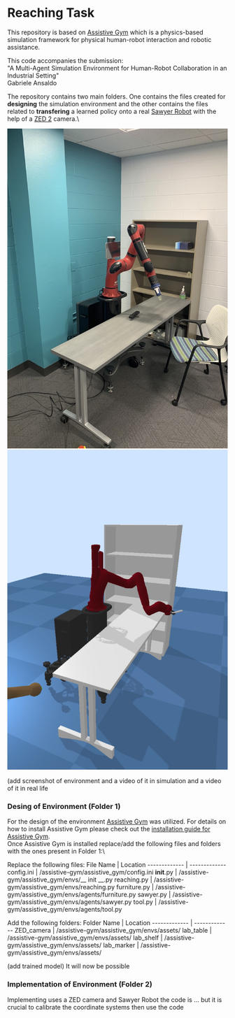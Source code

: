 # Reaching Task

This repository is based on [Assistive Gym](https://github.com/Healthcare-Robotics/assistive-gym) which is a physics-based simulation framework for physical human-robot interaction and robotic assistance. 

This code accompanies the submission:\
"A Multi-Agent Simulation Environment for Human-Robot Collaboration in an Industrial Setting"\
Gabriele Ansaldo


The repository contains two main folders. One contains the files created for **designing** the simulation environment and the other contains the files related to **transfering** a learned policy onto a real [Sawyer Robot](https://www.rethinkrobotics.com/sawyer) with the help of a [ZED 2](https://www.stereolabs.com/zed-2/) camera.\

![Real Environment](images/real-env.jpg "Real Environment")
![Designed Environment](images/sim-env.jpg "Designed Environment")


(add screenshot of environment and a video of it in simulation and a video of it in real life

### Desing of Environment (Folder 1)
For the design of the environment [Assistive Gym](https://github.com/Healthcare-Robotics/assistive-gym) was utilized. For details on how to install Assistive Gym please check out the [installation guide for Assistive Gym](https://github.com/Healthcare-Robotics/assistive-gym/wiki/1.-Install).\
Once Assistive Gym is installed replace/add the following files and folders with the ones present in Folder 1:\

Replace the following files:
File Name     | Location
------------- | -------------
config.ini    | /assistive-gym/assistive_gym/config.ini
__init__.py   | /assistive-gym/assistive_gym/envs/__ init __.py
reaching.py   | /assistive-gym/assistive_gym/envs/reaching.py
furniture.py  | /assistive-gym/assistive_gym/envs/agents/furniture.py
sawyer.py     | /assistive-gym/assistive_gym/envs/agents/sawyer.py
tool.py       | /assistive-gym/assistive_gym/envs/agents/tool.py

Add the following folders:
Folder Name   | Location
------------- | -------------
ZED_camera    | /assistive-gym/assistive_gym/envs/assets/
lab_table     | /assistive-gym/assistive_gym/envs/assets/
lab_shelf     | /assistive-gym/assistive_gym/envs/assets/
lab_marker    | /assistive-gym/assistive_gym/envs/assets/

(add trained model)
It will now be possible
### Implementation of Environment (Folder 2)
Implementing uses a ZED camera and Sawyer Robot the code is ... but it is crucial to calibrate the coordinate systems then use the code
